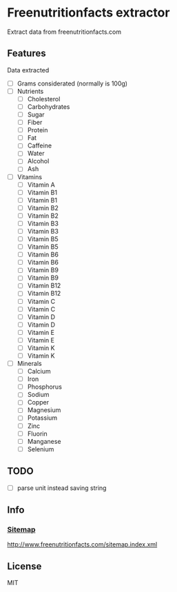 <!--
  Created at: 09/24/2021 20:35:40 Friday
  Modified at: 09/24/2021 09:04:38 PM Friday

        Copyright (C) 2021 Thiago Navarro
  See file "license" for details about copyright
-->

# Freenutritionfacts extractor

Extract data from freenutritionfacts.com

## Features

Data extracted
- [ ] Grams considerated (normally is 100g)
- [ ] Nutrients
  - [ ] Cholesterol
  - [ ] Carbohydrates
  - [ ] Sugar
  - [ ] Fiber
  - [ ] Protein
  - [ ] Fat
  - [ ] Caffeine
  - [ ] Water
  - [ ] Alcohol
  - [ ] Ash
- [ ] Vitamins
  - [ ] Vitamin A
  - [ ] Vitamin B1
  - [ ] Vitamin B1
  - [ ] Vitamin B2
  - [ ] Vitamin B2
  - [ ] Vitamin B3
  - [ ] Vitamin B3
  - [ ] Vitamin B5
  - [ ] Vitamin B5
  - [ ] Vitamin B6
  - [ ] Vitamin B6
  - [ ] Vitamin B9
  - [ ] Vitamin B9
  - [ ] Vitamin B12
  - [ ] Vitamin B12
  - [ ] Vitamin C
  - [ ] Vitamin C
  - [ ] Vitamin D
  - [ ] Vitamin D
  - [ ] Vitamin E
  - [ ] Vitamin E
  - [ ] Vitamin K
  - [ ] Vitamin K
- [ ] Minerals
  - [ ] Calcium
  - [ ] Iron
  - [ ] Phosphorus
  - [ ] Sodium
  - [ ] Copper
  - [ ] Magnesium
  - [ ] Potassium
  - [ ] Zinc
  - [ ] Fluorin
  - [ ] Manganese
  - [ ] Selenium

## TODO

- [ ] parse unit instead saving string

## Info

### [Sitemap](http://www.freenutritionfacts.com/sitemap.index.xml)

http://www.freenutritionfacts.com/sitemap.index.xml

## License

MIT
